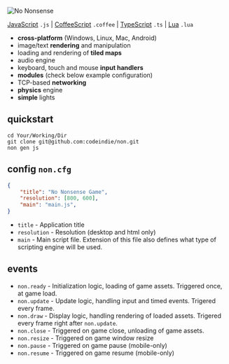 ![No Nonsense](https://raw.githubusercontent.com/codeindie/non/master/.non/gen/res/loading.png)

[JavaScript](http://www.ecmascript.org/) `.js` | [CoffeeScript](http://coffeescript.org/) `.coffee` | [TypeScript](http://typescriptlang.org/) `.ts` | [Lua](http://lua.org/) `.lua`

* **cross-platform** (Windows, Linux, Mac, Android)
* image/text **rendering** and manipulation
* loading and rendering of **tiled maps**
* audio engine
* keyboard, touch and mouse **input handlers**
* **modules** (check below example configuration)
* TCP-based **networking**
* **physics** engine
* **simple** lights

## quickstart

```batch
cd Your/Working/Dir
git clone git@github.com:codeindie/non.git
non gen js
```

## config `non.cfg`

```json
{
    "title": "No Nonsense Game",
    "resolution": [800, 600],
    "main": "main.js",
}
```

* `title` - Application title
* `resolution` - Resolution (desktop and html only)
* `main` - Main script file. Extension of this file also defines what type of scripting engine will be used.

## events

* `non.ready` - Initialization logic, loading of game assets. Triggered once, at game load.
* `non.update` - Update logic, handling input and timed events. Trigered every frame.
* `non.draw` - Display logic, handling rendering of loaded assets. Trigered every frame right after `non.update`.
* `non.close` - Triggered on game close, unloading of game assets.
* `non.resize` - Triggered on game window resize
* `non.pause` - Triggered on game pause (mobile-only)
* `non.resume` - Triggered on game resume (mobile-only)
